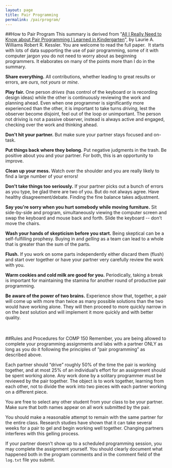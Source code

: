 ```yaml
---
layout: page
title: Pair Programming
permalink: /pairprogram/
---
```


##How to Pair Program
This summary is derived from "<a target="_blank" href="http://webpages.cs.luc.edu/~cnaiman/COMP150/Kindergarten.pdf">All
I Really Need to Know about Pair Programming I Learned in Kindergarten</a>", by Laurie A. Williams Robert R. Kessler.
You are welcome to read the full paper. &nbsp;It starts with lots
of data supporting the use of pair programming, some of it with computer jargon you do not need to worry about as
beginning programmers. It elaborates on many of the points
more than I do in the summary.<br>

**Share everything.**&nbsp;All contributions, whether leading to great results or errors, are *ours*, not *yours* or *mine*.

**Play fair.**&nbsp;One person *drives* (has control of the keyboard or is recording design ideas) while the other is
continuously reviewing the work and planning ahead. Even when one programmer is significantly more experienced than the other, it is important to take turns *driving*, lest the observer become disjoint, feel out of the loop or unimportant. The person not driving is not a passive observer, instead is always active and engaged, checking over the work and thinking ahead.

**Don't hit your partner.**&nbsp;But make sure your partner stays
focused and on-task.

**Put things back where they belong.**&nbsp;Put negative judgments in the trash. Be positive about you and your partner. For both,
this is an opportunity to improve.

**Clean up your mess.**&nbsp;Watch over the shoulder and you are
really likely to find a large number of your errors!

**Don't take things too seriously.**&nbsp;If your partner picks out a bunch of errors as you type, be glad there are two of you. But do not always agree. Have healthy disagreement/debate. Finding
the fine balance takes adjustment.

**Say you're sorry when you hurt somebody while moving furniture.**&nbsp;Sit side-by-side and program, simultaneously viewing the computer screen and swap the keyboard and mouse back and forth. Slide the keyboard -- don't move the chairs.

**Wash your hands of skepticism before you start.**&nbsp;Being skeptical can be a self-fulfilling prophesy. Buying in and *gelling* as a team can lead to a whole that is greater than the sum of the parts.

**Flush.**&nbsp;If you work on some parts independently either discard them (flush) and start over together or have your partner very carefully review the work with you.

**Warm cookies and cold milk are good for you.**&nbsp;Periodically, taking a break is important for maintaining the stamina for another round of productive pair programming.

**Be aware of the power of two brains.**&nbsp;Experience show that, together, a pair will come up with more than twice as many possible solutions than the two would have working alone. They will then proceed to more quickly narrow in on the *best* solution and will implement it more quickly and with better quality.
<br>
<br><br>


##Rules and Procedures for COMP 150
Remember, you are being allowed to complete your programming assignments and labs with a partner ONLY as long as you do it following the principles of “pair programming” as described above.  

Each partner should “drive” roughly 50% of the time the pair is working together, and at most 25% of an individual’s effort for an assignment should be spent working alone. Any work done by a solitary programmer must be reviewed by the pair together. The object is to work together, learning from each other, not to divide the work into two pieces with each partner working on a different piece.

You are free to select any other student from your class to be your partner. Make sure that both names appear on all work submitted by the pair. 

You should make a reasonable attempt to remain with the same partner for the entire class. Research studies have shown that it can take several weeks for a pair to gel and begin working well together. Changing partners interferes with this gelling process.

If your partner doesn't show up to a scheduled programming session, you may complete the assignment yourself. You should clearly document what happened both in the program comments and in the comment field of the `log.txt` file you submit.